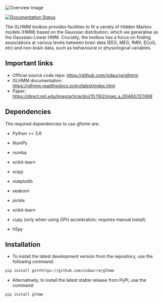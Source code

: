 ![Overview Image](logo2_full.png)

[![Documentation Status](https://readthedocs.org/projects/glhmm/badge/?version=latest)](https://glhmm.readthedocs.io/en/latest/?badge=latest)

The GLHMM toolbox provides facilities to fit a variety of Hidden Markov models (HMM) based on the Gaussian distribution, which we generalise as the Gaussian-Linear HMM. 
Crucially, the toolbox has a focus on finding associations at various levels between brain data (EEG, MEG, fMRI, ECoG, etc) and non-brain data, such as behavioural or physiological variables.

## Important links

- Official source code repo: <https://github.com/vidaurre/glhmm>
- GLHMM documentation: <https://glhmm.readthedocs.io/en/latest/index.html>
- Paper: <https://direct.mit.edu/imag/article/doi/10.1162/imag_a_00460/127499>

## Dependencies

The required dependencies to use glhmm are:

- Python >= 3.6
- NumPy
- numba
- scikit-learn
- scipy
- matplotlib
- seaborn
- pickle
- scikit-learn

- cupy (only when using GPU acceleration; requires manual install)
- h5py

## Installation

- To install the latest development version from the repository, use the following command:
```bash
pip install git+https://github.com/vidaurre/glhmm
```

- Alternatively, to install the latest stable release from PyPI, use the command:
```bash
pip install glhmm
```
